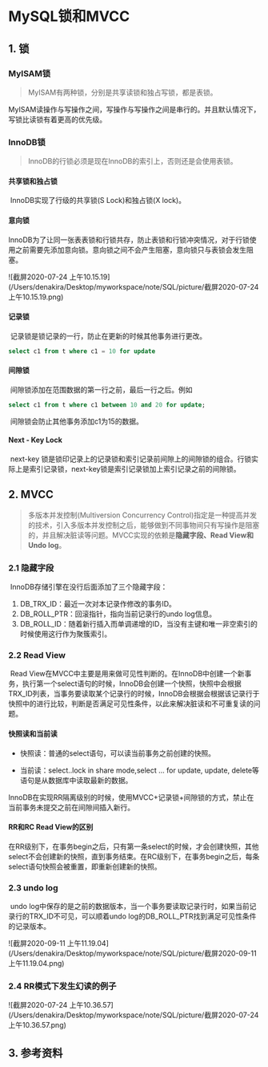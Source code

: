 # MySQL锁和MVCC

## 1. 锁

### MyISAM锁

> MyISAM有两种锁，分别是共享读锁和独占写锁，都是表锁。

​		MyISAM读操作与写操作之间，写操作与写操作之间是串行的。并且默认情况下，写锁比读锁有着更高的优先级。



### InnoDB锁

> InnoDB的行锁必须是现在InnoDB的索引上，否则还是会使用表锁。



#### 共享锁和独占锁

​		InnoDB实现了行级的共享锁(S Lock)和独占锁(X lock)。



#### 意向锁

​		InnoDB为了让同一张表表锁和行锁共存，防止表锁和行锁冲突情况，对于行锁使用之前需要先添加意向锁。意向锁之间不会产生阻塞，意向锁只与表锁会发生阻塞。

![截屏2020-07-24 上午10.15.19](/Users/denakira/Desktop/myworkspace/note/SQL/picture/截屏2020-07-24 上午10.15.19.png)



#### 记录锁

​		记录锁是锁记录的一行，防止在更新的时候其他事务进行更改。

```sql
select c1 from t where c1 = 10 for update
```



#### 间隙锁	

​		间隙锁添加在范围数据的第一行之前，最后一行之后。例如	

```sql
select c1 from t where c1 between 10 and 20 for update;
```

​		间隙锁会防止其他事务添加c1为15的数据。



#### Next - Key Lock

​		next-key 锁是锁印记录上的记录锁和索引记录前间隙上的间隙锁的组合。行锁实际上是索引记录锁，next-key锁是索引记录锁加上索引记录之前的间隙锁。



## 2. MVCC

> 多版本并发控制(Multiversion Concurrency Control)指定是一种提高并发的技术，引入多版本并发控制之后，能够做到不同事物间只有写操作是阻塞的，并且解决脏读等问题。MVCC实现的依赖是**隐藏字段、Read View和Undo log**。



### 2.1 隐藏字段

​		InnoDB存储引擎在没行后面添加了三个隐藏字段：

1. DB_TRX_ID：最近一次对本记录作修改的事务ID。
2. DB_ROLL_PTR：回滚指针，指向当前记录行的undo log信息。
3. DB_ROLL_ID：随着新行插入而单调递增的ID，当没有主键和唯一非空索引的时候使用这行作为聚簇索引。



### 2.2 Read View

​		Read View在MVCC中主要是用来做可见性判断的。在InnoDB中创建一个新事务，执行第一个select语句的时候，InnoDB会创建一个快照，快照中会根据TRX_ID列表，当事务要读取某个记录行的时候，InnoDB会根据会根据该记录行于快照中的进行比较，判断是否满足可见性条件，以此来解决脏读和不可重复读的问题。



#### 快照读和当前读

* 快照读：普通的select语句，可以读当前事务之前创建的快照。

* 当前读：select..lock in share mode,select ... for update, update, delete等语句是从数据库中读取最新的数据。

​		InnoDB在实现RR隔离级别的时候，使用MVCC+记录锁+间隙锁的方式，禁止在当前事务未提交之前在间隙间插入新行。



#### RR和RC Read View的区别

​		在RR级别下，在事务begin之后，只有第一条select的时候，才会创建快照，其他select不会创建新的快照，直到事务结束。在RC级别下，在事务begin之后，每条select语句快照会被重置，即重新创建新的快照。



### 2.3 undo log

​		undo log中保存的是之前的数据版本，当一个事务要读取记录行时，如果当前记录行的TRX_ID不可见，可以顺着undo log的DB_ROLL_PTR找到满足可见性条件的记录版本。

![截屏2020-09-11 上午11.19.04](/Users/denakira/Desktop/myworkspace/note/SQL/picture/截屏2020-09-11 上午11.19.04.png)



### 2.4 RR模式下发生幻读的例子

![截屏2020-07-24 上午10.36.57](/Users/denakira/Desktop/myworkspace/note/SQL/picture/截屏2020-07-24 上午10.36.57.png)



## 3. 参考资料

[ 参考资料 ]: https://blog.csdn.net/Waves___/article/details/105295060
[参考资料]:https://zhuanlan.zhihu.com/p/29150809

